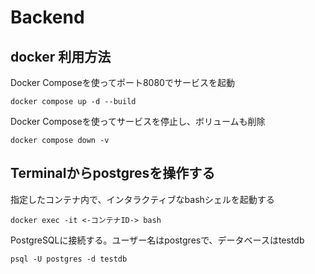 # Backend
## docker 利用方法
Docker Composeを使ってポート8080でサービスを起動
```shell
docker compose up -d --build
```
Docker Composeを使ってサービスを停止し、ボリュームも削除
```shell
docker compose down -v
```
## Terminalからpostgresを操作する
指定したコンテナ内で、インタラクティブなbashシェルを起動する
```shell
docker exec -it <-コンテナID-> bash 
```
PostgreSQLに接続する。ユーザー名はpostgresで、データベースはtestdb
```shell
psql -U postgres -d testdb
```